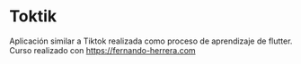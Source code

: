 # Toktik
Aplicación similar a Tiktok realizada como proceso de aprendizaje de flutter.  Curso realizado con https://fernando-herrera.com
